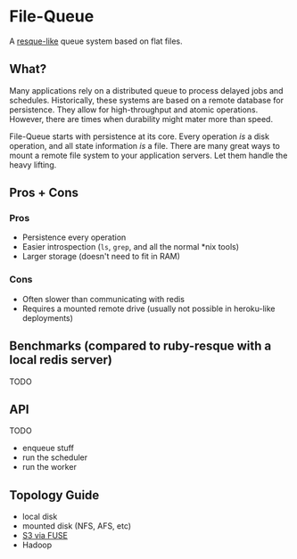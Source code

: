 # File-Queue
A [resque-like](https://github.com/resque/resque) queue system based on flat files.

## What?
Many applications rely on a distributed queue to process delayed jobs and schedules.  Historically, these systems are based on a remote database for persistence.  They allow for high-throughput and atomic operations.  However, there are times when durability might mater more than speed.  

File-Queue starts with persistence at its core. Every operation *is* a disk operation, and all state information *is* a file.  There are many great ways to mount a remote file system to your application servers.  Let them handle the heavy lifting.

## Pros + Cons
### Pros
- Persistence every operation
- Easier introspection (`ls`, `grep`, and all the normal *nix tools)
- Larger storage (doesn't need to fit in RAM)

### Cons
- Often slower than communicating with redis
- Requires a mounted remote drive (usually not possible in heroku-like deployments)

## Benchmarks (compared to ruby-resque with a local redis server)
TODO

## API
TODO

- enqueue stuff
- run the scheduler
- run the worker

## Topology Guide
- local disk
- mounted disk (NFS, AFS, etc)
- [S3 via FUSE](https://github.com/s3fs-fuse/s3fs-fuse)
- Hadoop
